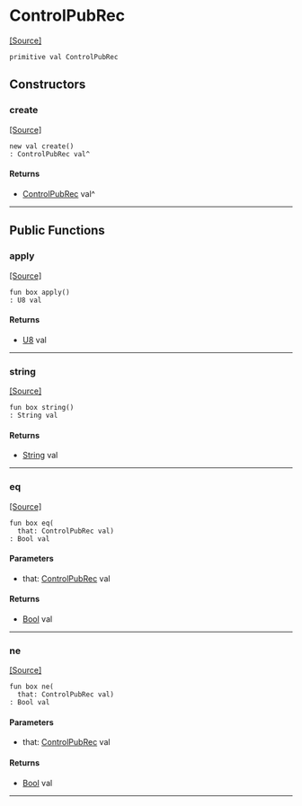 # ControlPubRec
<span class="source-link">[[Source]](src/mqtt-primitives/controlBytes.md#L-0-6)</span>
```pony
primitive val ControlPubRec
```

## Constructors

### create
<span class="source-link">[[Source]](src/mqtt-primitives/controlBytes.md#L-0-6)</span>


```pony
new val create()
: ControlPubRec val^
```

#### Returns

* [ControlPubRec](mqtt-primitives-ControlPubRec.md) val^

---

## Public Functions

### apply
<span class="source-link">[[Source]](src/mqtt-primitives/controlBytes.md#L-0-6)</span>


```pony
fun box apply()
: U8 val
```

#### Returns

* [U8](builtin-U8.md) val

---

### string
<span class="source-link">[[Source]](src/mqtt-primitives/controlBytes.md#L-0-6)</span>


```pony
fun box string()
: String val
```

#### Returns

* [String](builtin-String.md) val

---

### eq
<span class="source-link">[[Source]](src/mqtt-primitives/controlBytes.md#L-0-6)</span>


```pony
fun box eq(
  that: ControlPubRec val)
: Bool val
```
#### Parameters

*   that: [ControlPubRec](mqtt-primitives-ControlPubRec.md) val

#### Returns

* [Bool](builtin-Bool.md) val

---

### ne
<span class="source-link">[[Source]](src/mqtt-primitives/controlBytes.md#L-0-6)</span>


```pony
fun box ne(
  that: ControlPubRec val)
: Bool val
```
#### Parameters

*   that: [ControlPubRec](mqtt-primitives-ControlPubRec.md) val

#### Returns

* [Bool](builtin-Bool.md) val

---

